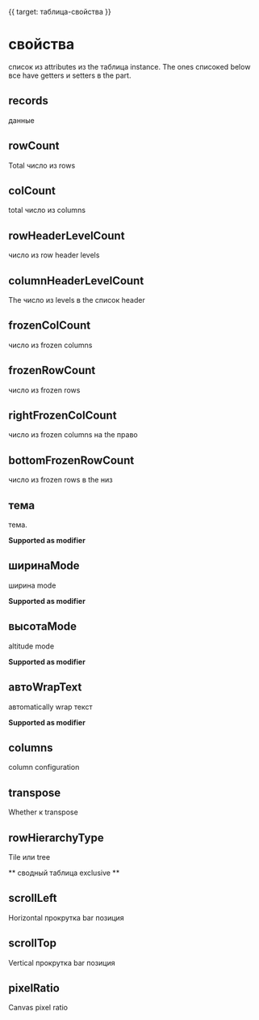 {{ target: таблица-свойства }}

# свойства

список из attributes из the таблица instance. The ones списокed below все have getters и setters в the part.

## records

данные

## rowCount

Total число из rows

## colCount

total число из columns

## rowHeaderLevelCount

число из row header levels

## columnHeaderLevelCount

The число из levels в the список header

## frozenColCount

число из frozen columns

## frozenRowCount

число из frozen rows

## rightFrozenColCount

число из frozen columns на the право

## bottomFrozenRowCount

число из frozen rows в the низ

## тема

тема.

**Supported as modifier**

## ширинаMode

ширина mode

**Supported as modifier**

## высотаMode

altitude mode

**Supported as modifier**

## автоWrapText

автоmatically wrap текст

**Supported as modifier**

## columns

column configuration

## transpose

Whether к transpose

## rowHierarchyType

Tile или tree

** сводный таблица exclusive **

## scrollLeft

Horizontal прокрутка bar позиция

## scrollTop

Vertical прокрутка bar позиция

## pixelRatio

Canvas pixel ratio
